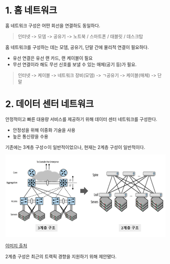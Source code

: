 # 1. 홈 네트워크
홈 네트워크 구성은 어떤 회선을 연결하도 동일하다.

> 인터넷 -> 모뎀 -> 공유기 -> 노트북 / 스마트폰 / 태블릿 / 데스크탑

홈 네트워크를 구성하는 데는 모뎀, 공유기, 단말 간에 물리적 연결이 필요하다.
- 유선 연결은 유선 랜 카드, 랜 케이블이 필요
- 무선 연결이라 해도 무선 신호를 보낼 수 있는 매체(공기 등)가 필요.

> 인터넷 -> 케이블 -> 네트워크 장비(모뎀) -> ㄱ공유기 -> 케이블(매체) -> 단말

# 2. 데이터 센터 네트워크
안정적이고 빠른 대용량 서비스를 제공하기 위해 데이터 센터 네트워크를 구성한다.
  - 안정성을 위해 이중화 기술을 사용
  - 높은 통신량을 수용

기존에는 3계층 구성ㅇ이 일반적이었으나, 현재는 2계층 구성이 일반적이다.

![img.png](img.png)

[이미지 출처](https://velog.io/@dev_grow_up/IT-%EC%97%94%EC%A7%80%EB%8B%88%EC%96%B4%EB%A5%BC-%EC%9C%84%ED%95%9C-%EB%84%A4%ED%8A%B8%EC%9B%8C%ED%81%AC-%EC%9E%85%EB%AC%B8-%EC%A0%9C-1%EC%9E%A5.-%EB%84%A4%ED%8A%B8%EC%9B%8C%ED%81%AC-%EC%8B%9C%EC%9E%91%ED%95%98%EA%B8%B0)

2계층 구성은 최근의 트랙픽 경향을 지원하기 위해 제안됐다.

